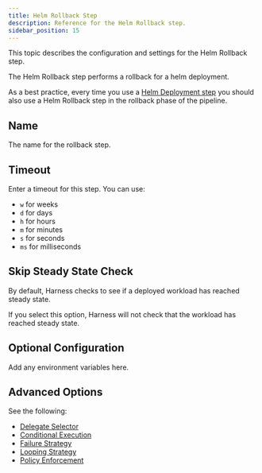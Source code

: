 ```yaml
---
title: Helm Rollback Step
description: Reference for the Helm Rollback step. 
sidebar_position: 15
---
```


This topic describes the configuration and settings for the Helm Rollback step.

The Helm Rollback step performs a rollback for a helm deployment. 

As a best practice, every time you use a [Helm Deployment step](/docs/continuous-delivery/deploy-srv-diff-platforms/helm/step-reference/helm-deploy.md) you should also use a Helm Rollback step in the rollback phase of the pipeline. 

## Name

The name for the rollback step.

## Timeout

Enter a timeout for this step. You can use: 
- `w` for weeks
- `d` for days
- `h` for hours
- `m` for minutes
- `s` for seconds
- `ms` for milliseconds

## Skip Steady State Check

By default, Harness checks to see if a deployed workload has reached steady state.

If you select this option, Harness will not check that the workload has reached steady state.

## Optional Configuration

Add any environment variables here.

## Advanced Options

See the following:

* [Delegate Selector](/docs/platform/delegates/manage-delegates/select-delegates-with-selectors)
* [Conditional Execution](/docs/platform/pipelines/step-skip-condition-settings)
* [Failure Strategy](/docs/platform/pipelines/failure-handling/define-a-failure-strategy-on-stages-and-steps)
* [Looping Strategy](/docs/platform/pipelines/looping-strategies/looping-strategies-matrix-repeat-and-parallelism)
* [Policy Enforcement](/docs/platform/governance/policy-as-code/harness-governance-overview)



